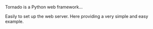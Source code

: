 Tornado is a Python web framework...

Easily to set up the web server.
Here providing a very simple and easy example.